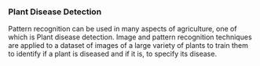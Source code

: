 <h3>Plant Disease Detection</h3>
<p>Pattern recognition can be used in many aspects of agriculture, one of which is Plant disease detection. Image and pattern recognition techniques are applied to a dataset of images of a large variety of plants to train them to identify if a plant is diseased and if it is, to specify its disease.</p>
